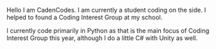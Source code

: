 Hello I am CadenCodes. I am currently a student coding on the side. I helped to found a Coding Interest Group at my school.

I currently code primarily in Python as that is the main focus of Coding Interest Group this year, although I do a little C# with Unity as well.
